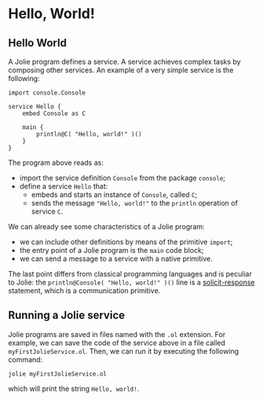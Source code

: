 # Hello, World!

## Hello World

A Jolie program defines a service. A service achieves complex tasks by composing other services. An example of a very simple service is the following:

```jolie
import console.Console

service Hello {
    embed Console as C

    main {
        println@C( "Hello, world!" )()
    }
}
```

The program above reads as:

* import the service definition `Console` from the package `console`;
* define a service `Hello` that:
  * embeds and starts an instance of `Console`, called `C`;
  * sends the message `"Hello, world!"` to the `println` operation of service `C`.

We can already see some characteristics of a Jolie program:

* we can include other definitions by means of the primitive `import`;
* the entry point of a Jolie program is the `main` code block;
* we can send a message to a service with a native primitive.

The last point differs from classical programming languages and is peculiar to Jolie: the `println@Console( "Hello, world!" )()` line is a [solicit-response](https://docs.jolie-lang.org/v1.10.x/language-tools-and-standard-library/basics/communication-ports/using_communication_ports.html) statement, which is a communication primitive.

## Running a Jolie service

Jolie programs are saved in files named with the `.ol` extension. For example, we can save the code of the service above in a file called `myFirstJolieService.ol`. Then, we can run it by executing the following command:

`jolie myFirstJolieService.ol`

which will print the string `Hello, world!`.

